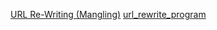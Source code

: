 [URL Re-Writing (Mangling)](http://wiki.squid-cache.org/Features/AddonHelpers#Helper_protocols)
[url_rewrite_program](http://www.squid-cache.org/Doc/config/url_rewrite_program/)
